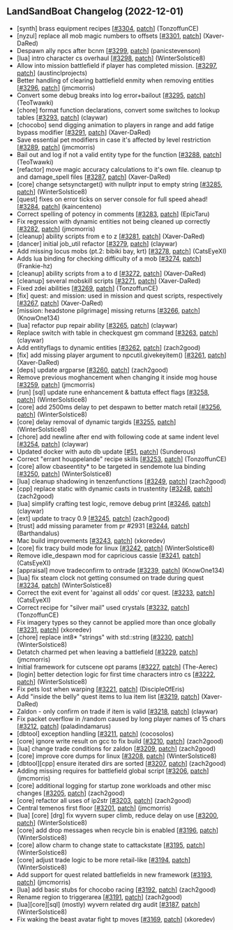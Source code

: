 ## LandSandBoat Changelog (2022-12-01)
- [synth] brass equipment recipes [[#3304](https://github.com/LandSandBoat/server/pull/3304), [patch](https://github.com/LandSandBoat/server/pull/3304.patch)] (TonzoffunCE)
- [nyzul] replace all mob magic numbers to offsets [[#3301](https://github.com/LandSandBoat/server/pull/3301), [patch](https://github.com/LandSandBoat/server/pull/3301.patch)] (Xaver-DaRed)
- Despawn ally npcs after bcnm [[#3299](https://github.com/LandSandBoat/server/pull/3299), [patch](https://github.com/LandSandBoat/server/pull/3299.patch)] (panicstevenson)
- [lua] intro character cs overhaul [[#3298](https://github.com/LandSandBoat/server/pull/3298), [patch](https://github.com/LandSandBoat/server/pull/3298.patch)] (WinterSolstice8)
- Allow into mission battlefield if player has completed mission. [[#3297](https://github.com/LandSandBoat/server/pull/3297), [patch](https://github.com/LandSandBoat/server/pull/3297.patch)] (austinclprojects)
- Better handling of clearing battlefield enmity when removing entities [[#3296](https://github.com/LandSandBoat/server/pull/3296), [patch](https://github.com/LandSandBoat/server/pull/3296.patch)] (jmcmorris)
- Convert some debug breaks into log error+bailout [[#3295](https://github.com/LandSandBoat/server/pull/3295), [patch](https://github.com/LandSandBoat/server/pull/3295.patch)] (TeoTwawki)
- [chore] format function declarations, convert some switches to lookup tables [[#3293](https://github.com/LandSandBoat/server/pull/3293), [patch](https://github.com/LandSandBoat/server/pull/3293.patch)] (claywar)
- [chocobo] send digging animation to players in range and add fatige bypass modifier [[#3291](https://github.com/LandSandBoat/server/pull/3291), [patch](https://github.com/LandSandBoat/server/pull/3291.patch)] (Xaver-DaRed)
- Save essential pet modifiers in case it's affected by level restriction [[#3289](https://github.com/LandSandBoat/server/pull/3289), [patch](https://github.com/LandSandBoat/server/pull/3289.patch)] (jmcmorris)
- Bail out and log if not a valid entity type for the function [[#3288](https://github.com/LandSandBoat/server/pull/3288), [patch](https://github.com/LandSandBoat/server/pull/3288.patch)] (TeoTwawki)
- [refactor] move magic accuracy calculations to it's own file. cleanup tp and damage_spell files [[#3287](https://github.com/LandSandBoat/server/pull/3287), [patch](https://github.com/LandSandBoat/server/pull/3287.patch)] (Xaver-DaRed)
- [core] change setsynctarget() with nullptr input to empty string [[#3285](https://github.com/LandSandBoat/server/pull/3285), [patch](https://github.com/LandSandBoat/server/pull/3285.patch)] (WinterSolstice8)
- [quest] fixes on error ticks on server console for full speed ahead! [[#3284](https://github.com/LandSandBoat/server/pull/3284), [patch](https://github.com/LandSandBoat/server/pull/3284.patch)] (kaincenteno)
- Correct spelling of potency in comments [[#3283](https://github.com/LandSandBoat/server/pull/3283), [patch](https://github.com/LandSandBoat/server/pull/3283.patch)] (EpicTaru)
- Fix regression with dynamic entities not being cleaned up correctly [[#3282](https://github.com/LandSandBoat/server/pull/3282), [patch](https://github.com/LandSandBoat/server/pull/3282.patch)] (jmcmorris)
- [cleanup] ability scripts from e to z [[#3281](https://github.com/LandSandBoat/server/pull/3281), [patch](https://github.com/LandSandBoat/server/pull/3281.patch)] (Xaver-DaRed)
- [dancer] initial job_util refactor [[#3279](https://github.com/LandSandBoat/server/pull/3279), [patch](https://github.com/LandSandBoat/server/pull/3279.patch)] (claywar)
- Add missing locus mobs (pt.2: bibiki bay, krt) [[#3278](https://github.com/LandSandBoat/server/pull/3278), [patch](https://github.com/LandSandBoat/server/pull/3278.patch)] (CatsEyeXI)
- Adds lua binding for checking difficulty of a mob [[#3274](https://github.com/LandSandBoat/server/pull/3274), [patch](https://github.com/LandSandBoat/server/pull/3274.patch)] (Frankie-hz)
- [cleanup] ability scripts from a to d [[#3272](https://github.com/LandSandBoat/server/pull/3272), [patch](https://github.com/LandSandBoat/server/pull/3272.patch)] (Xaver-DaRed)
- [cleanup] several mobskill scripts [[#3271](https://github.com/LandSandBoat/server/pull/3271), [patch](https://github.com/LandSandBoat/server/pull/3271.patch)] (Xaver-DaRed)
- Fixed zdei abilities [[#3269](https://github.com/LandSandBoat/server/pull/3269), [patch](https://github.com/LandSandBoat/server/pull/3269.patch)] (TonzoffunCE)
- [fix] quest: and mission: used in mission and quest scripts, respectively [[#3267](https://github.com/LandSandBoat/server/pull/3267), [patch](https://github.com/LandSandBoat/server/pull/3267.patch)] (Xaver-DaRed)
- [mission: headstone pilgrimage] missing returns [[#3266](https://github.com/LandSandBoat/server/pull/3266), [patch](https://github.com/LandSandBoat/server/pull/3266.patch)] (KnowOne134)
- [lua] refactor pup repair ability [[#3265](https://github.com/LandSandBoat/server/pull/3265), [patch](https://github.com/LandSandBoat/server/pull/3265.patch)] (claywar)
- Replace switch with table in checkquest gm command [[#3263](https://github.com/LandSandBoat/server/pull/3263), [patch](https://github.com/LandSandBoat/server/pull/3263.patch)] (claywar)
- Add entityflags to dynamic entities [[#3262](https://github.com/LandSandBoat/server/pull/3262), [patch](https://github.com/LandSandBoat/server/pull/3262.patch)] (zach2good)
- [fix] add missing player argument to npcutil.givekeyitem() [[#3261](https://github.com/LandSandBoat/server/pull/3261), [patch](https://github.com/LandSandBoat/server/pull/3261.patch)] (Xaver-DaRed)
- [deps] update argparse [[#3260](https://github.com/LandSandBoat/server/pull/3260), [patch](https://github.com/LandSandBoat/server/pull/3260.patch)] (zach2good)
- Remove previous moghancement when changing it inside mog house [[#3259](https://github.com/LandSandBoat/server/pull/3259), [patch](https://github.com/LandSandBoat/server/pull/3259.patch)] (jmcmorris)
- [run] [sql] update rune enhancement & battuta effect flags [[#3258](https://github.com/LandSandBoat/server/pull/3258), [patch](https://github.com/LandSandBoat/server/pull/3258.patch)] (WinterSolstice8)
- [core] add 2500ms delay to pet despawn to better match retail [[#3256](https://github.com/LandSandBoat/server/pull/3256), [patch](https://github.com/LandSandBoat/server/pull/3256.patch)] (WinterSolstice8)
- [core] delay removal of dynamic targids [[#3255](https://github.com/LandSandBoat/server/pull/3255), [patch](https://github.com/LandSandBoat/server/pull/3255.patch)] (WinterSolstice8)
- [chore] add newline after end with following code at same indent level [[#3254](https://github.com/LandSandBoat/server/pull/3254), [patch](https://github.com/LandSandBoat/server/pull/3254.patch)] (claywar)
- Updated docker with auto db update [[#51](https://github.com/LandSandBoat/lsb-wiki/pull/51), [patch](https://github.com/LandSandBoat/lsb-wiki/pull/51.patch)] (Sunderous)
- Correct "errant houppelande" recipe skills [[#3253](https://github.com/LandSandBoat/server/pull/3253), [patch](https://github.com/LandSandBoat/server/pull/3253.patch)] (TonzoffunCE)
- [core] allow cbaseentity* to be targeted in sendemote lua binding [[#3250](https://github.com/LandSandBoat/server/pull/3250), [patch](https://github.com/LandSandBoat/server/pull/3250.patch)] (WinterSolstice8)
- [lua] cleanup shadowing in tenzenfunctions [[#3249](https://github.com/LandSandBoat/server/pull/3249), [patch](https://github.com/LandSandBoat/server/pull/3249.patch)] (zach2good)
- [cpp] replace static with dynamic casts in trustentity [[#3248](https://github.com/LandSandBoat/server/pull/3248), [patch](https://github.com/LandSandBoat/server/pull/3248.patch)] (zach2good)
- [lua] simplify crafting test logic, remove debug print [[#3246](https://github.com/LandSandBoat/server/pull/3246), [patch](https://github.com/LandSandBoat/server/pull/3246.patch)] (claywar)
- [ext] update to tracy 0.9 [[#3245](https://github.com/LandSandBoat/server/pull/3245), [patch](https://github.com/LandSandBoat/server/pull/3245.patch)] (zach2good)
- [trust] add missing parameter from pr #2931 [[#3244](https://github.com/LandSandBoat/server/pull/3244), [patch](https://github.com/LandSandBoat/server/pull/3244.patch)] (Barthandalus)
- Mac build improvements [[#3243](https://github.com/LandSandBoat/server/pull/3243), [patch](https://github.com/LandSandBoat/server/pull/3243.patch)] (xkoredev)
- [core] fix tracy build mode for linux [[#3242](https://github.com/LandSandBoat/server/pull/3242), [patch](https://github.com/LandSandBoat/server/pull/3242.patch)] (WinterSolstice8)
- Remove idle_despawn mod for capricious cassie [[#3241](https://github.com/LandSandBoat/server/pull/3241), [patch](https://github.com/LandSandBoat/server/pull/3241.patch)] (CatsEyeXI)
- [appraisal] move tradeconfirm to ontrade [[#3239](https://github.com/LandSandBoat/server/pull/3239), [patch](https://github.com/LandSandBoat/server/pull/3239.patch)] (KnowOne134)
- [lua] fix steam clock not getting consumed on trade during quest [[#3234](https://github.com/LandSandBoat/server/pull/3234), [patch](https://github.com/LandSandBoat/server/pull/3234.patch)] (WinterSolstice8)
- Correct the exit event for 'against all odds' cor quest. [[#3233](https://github.com/LandSandBoat/server/pull/3233), [patch](https://github.com/LandSandBoat/server/pull/3233.patch)] (CatsEyeXI)
- Correct recipe for "silver mail" used crystals [[#3232](https://github.com/LandSandBoat/server/pull/3232), [patch](https://github.com/LandSandBoat/server/pull/3232.patch)] (TonzoffunCE)
- Fix imagery types so they cannot be applied more than once globally [[#3231](https://github.com/LandSandBoat/server/pull/3231), [patch](https://github.com/LandSandBoat/server/pull/3231.patch)] (xkoredev)
- [chore] replace int8* "strings" with std::string [[#3230](https://github.com/LandSandBoat/server/pull/3230), [patch](https://github.com/LandSandBoat/server/pull/3230.patch)] (WinterSolstice8)
- Detatch charmed pet when leaving a battlefield [[#3229](https://github.com/LandSandBoat/server/pull/3229), [patch](https://github.com/LandSandBoat/server/pull/3229.patch)] (jmcmorris)
- Initial framework for cutscene opt params [[#3227](https://github.com/LandSandBoat/server/pull/3227), [patch](https://github.com/LandSandBoat/server/pull/3227.patch)] (The-Aerec)
- [login] better detection logic for first time characters intro cs [[#3222](https://github.com/LandSandBoat/server/pull/3222), [patch](https://github.com/LandSandBoat/server/pull/3222.patch)] (WinterSolstice8)
- Fix pets lost when warping [[#3221](https://github.com/LandSandBoat/server/pull/3221), [patch](https://github.com/LandSandBoat/server/pull/3221.patch)] (DiscipleOfEris)
- Add "inside the belly" quest items to lua item list [[#3219](https://github.com/LandSandBoat/server/pull/3219), [patch](https://github.com/LandSandBoat/server/pull/3219.patch)] (Xaver-DaRed)
- Zaldon - only confirm on trade if item is valid [[#3218](https://github.com/LandSandBoat/server/pull/3218), [patch](https://github.com/LandSandBoat/server/pull/3218.patch)] (claywar)
- Fix packet overflow in /random caused by long player names of 15 chars [[#3212](https://github.com/LandSandBoat/server/pull/3212), [patch](https://github.com/LandSandBoat/server/pull/3212.patch)] (paladindamarus)
- [dbtool] exception handling [[#3211](https://github.com/LandSandBoat/server/pull/3211), [patch](https://github.com/LandSandBoat/server/pull/3211.patch)] (cocosolos)
- [core] ignore write result on gcc to fix build [[#3210](https://github.com/LandSandBoat/server/pull/3210), [patch](https://github.com/LandSandBoat/server/pull/3210.patch)] (zach2good)
- [lua] change trade conditions for zaldon [[#3209](https://github.com/LandSandBoat/server/pull/3209), [patch](https://github.com/LandSandBoat/server/pull/3209.patch)] (zach2good)
- [core] improve core dumps for linux [[#3208](https://github.com/LandSandBoat/server/pull/3208), [patch](https://github.com/LandSandBoat/server/pull/3208.patch)] (WinterSolstice8)
- [dbtool][cpp] ensure iterated dirs are sorted [[#3207](https://github.com/LandSandBoat/server/pull/3207), [patch](https://github.com/LandSandBoat/server/pull/3207.patch)] (zach2good)
- Adding missing requires for battlefield global script [[#3206](https://github.com/LandSandBoat/server/pull/3206), [patch](https://github.com/LandSandBoat/server/pull/3206.patch)] (jmcmorris)
- [core] additional logging for startup zone workloads and other misc changes [[#3205](https://github.com/LandSandBoat/server/pull/3205), [patch](https://github.com/LandSandBoat/server/pull/3205.patch)] (zach2good)
- [core] refactor all uses of ip2str [[#3203](https://github.com/LandSandBoat/server/pull/3203), [patch](https://github.com/LandSandBoat/server/pull/3203.patch)] (zach2good)
- Central temenos first floor [[#3201](https://github.com/LandSandBoat/server/pull/3201), [patch](https://github.com/LandSandBoat/server/pull/3201.patch)] (jmcmorris)
- [lua] [core] [drg] fix wyvern super climb, reduce delay on use [[#3200](https://github.com/LandSandBoat/server/pull/3200), [patch](https://github.com/LandSandBoat/server/pull/3200.patch)] (WinterSolstice8)
- [core] add drop messages when recycle bin is enabled [[#3196](https://github.com/LandSandBoat/server/pull/3196), [patch](https://github.com/LandSandBoat/server/pull/3196.patch)] (WinterSolstice8)
- [core] allow charm to change state to cattackstate [[#3195](https://github.com/LandSandBoat/server/pull/3195), [patch](https://github.com/LandSandBoat/server/pull/3195.patch)] (WinterSolstice8)
- [core] adjust trade logic to be more retail-like [[#3194](https://github.com/LandSandBoat/server/pull/3194), [patch](https://github.com/LandSandBoat/server/pull/3194.patch)] (WinterSolstice8)
- Add support for quest related battlefields in new framework [[#3193](https://github.com/LandSandBoat/server/pull/3193), [patch](https://github.com/LandSandBoat/server/pull/3193.patch)] (jmcmorris)
- [lua] add basic stubs for chocobo racing [[#3192](https://github.com/LandSandBoat/server/pull/3192), [patch](https://github.com/LandSandBoat/server/pull/3192.patch)] (zach2good)
- Rename region to triggerarea [[#3191](https://github.com/LandSandBoat/server/pull/3191), [patch](https://github.com/LandSandBoat/server/pull/3191.patch)] (zach2good)
- [lua][core][sql] (mostly) wyvern related drg audit [[#3187](https://github.com/LandSandBoat/server/pull/3187), [patch](https://github.com/LandSandBoat/server/pull/3187.patch)] (WinterSolstice8)
- Fix waking the beast avatar fight tp moves [[#3169](https://github.com/LandSandBoat/server/pull/3169), [patch](https://github.com/LandSandBoat/server/pull/3169.patch)] (xkoredev)
